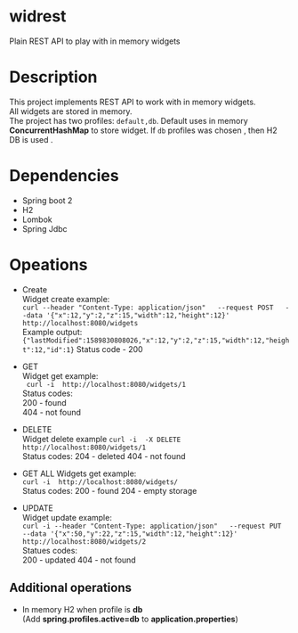 # widrest
Plain REST API to play with in memory widgets 

# Description

This project implements REST API to work with in memory widgets.  
All widgets are stored in memory.  
The project has two profiles: `default,db`. Default uses in memory **ConcurrentHashMap** to store widget.
If `db` profiles was chosen , then H2 DB is used .

# Dependencies

- Spring boot 2
- H2
- Lombok
- Spring Jdbc

# Opeations

- Create  
    Widget create example:   
    `curl --header "Content-Type: application/json"   --request POST   --data '{"x":12,"y":2,"z":15,"width":12,"height":12}'   http://localhost:8080/widgets`  
    Example output:  
    `{"lastModified":1589830808026,"x":12,"y":2,"z":15,"width":12,"height":12,"id":1}`
    Status code - 200

- GET  
    Widget get example:  
    ` curl -i  http://localhost:8080/widgets/1`  
    Status codes:  
            200 - found  
            404 - not found
- DELETE  
    Widget delete example
    `curl -i  -X DELETE http://localhost:8080/widgets/1`  
    Status codes:
            204 - deleted
            404 - not found
- GET ALL
    Widgets get example:  
    `curl -i  http://localhost:8080/widgets/`  
    Status codes:
            200 - found
            204 - empty storage
- UPDATE  
    Widget update example:  
    `curl -i --header "Content-Type: application/json"   --request PUT   --data '{"x":50,"y":22,"z":15,"width":12,"height":12}'   http://localhost:8080/widgets/2`  
    Statues codes:  
            200 - updated
            404 - not found

## Additional operations

- In memory H2 when profile is **db**  
        (Add **spring.profiles.active=db** to **application.properties**)

